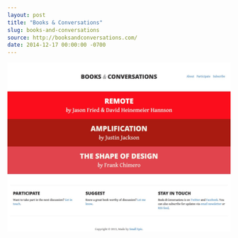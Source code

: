 ```yaml
---
layout: post
title: "Books & Conversations"
slug: books-and-conversations
source: http://booksandconversations.com/
date: 2014-12-17 00:00:00 -0700
---
```


<img src="/screenshots/books-and-conversations.jpg">
